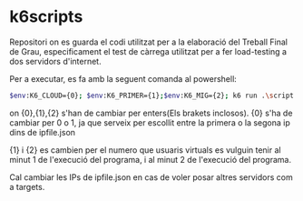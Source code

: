 # k6scripts
Repositori on es guarda el codi utilitzat per a la elaboració del Treball Final de Grau, especificament el test de càrrega utilitzat per a fer load-testing a dos servidors d'internet.

Per a executar, es fa amb la seguent comanda al powershell:
```bash
$env:K6_CLOUD={0}; $env:K6_PRIMER={1};$env:K6_MIG={2}; k6 run .\script.js
```
on {0},{1},{2} s'han de cambiar per enters(Els brakets inclosos). {0} s'ha de cambiar per 0 o 1, ja que serveix per escollit entre la primera o la segona ip dins de ipfile.json

{1} i {2} es cambien per el numero que usuaris virtuals es vulguin tenir al minut 1 de l'execució del programa, i al minut 2 de l'execució del programa.

Cal cambiar les IPs de ipfile.json en cas de voler posar altres servidors com a targets.